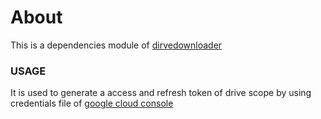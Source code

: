 # About

This is a dependencies module of [dirvedownloader](https://github.com/hitesh911/driveDownloader)

### USAGE

It is used to generate a access and refresh token of drive scope by using credentials file of [google cloud console](https://console.cloud.google.com)
